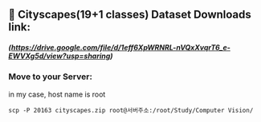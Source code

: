 ## 📌 Cityscapes(19+1 classes) Dataset Downloads link:
##### (https://drive.google.com/file/d/1eff6XpWRNRL-nVQxXvqrT6_e-EWVXg5d/view?usp=sharing)

### Move to your Server:
in my case, host name is root

    scp -P 20163 cityscapes.zip root@서버주소:/root/Study/Computer Vision/

